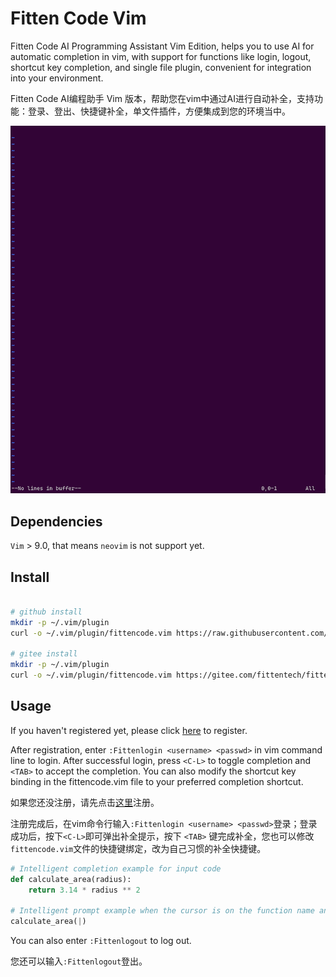 # Fitten Code Vim

Fitten Code AI Programming Assistant Vim Edition, helps you to use AI for automatic completion in vim, with support for functions like login, logout, shortcut key completion, and single file plugin, convenient for integration into your environment.

Fitten Code AI编程助手 Vim 版本，帮助您在vim中通过AI进行自动补全，支持功能：登录、登出、快捷键补全，单文件插件，方便集成到您的环境当中。

![img](./vim.gif)

## Dependencies

`Vim` > 9.0, that means `neovim` is not support yet.

## Install

```bash

# github install
mkdir -p ~/.vim/plugin
curl -o ~/.vim/plugin/fittencode.vim https://raw.githubusercontent.com/fittentech/fittencode.vim/master/plugin/fittencode.vim

# gitee install 
mkdir -p ~/.vim/plugin
curl -o ~/.vim/plugin/fittencode.vim https://gitee.com/fittentech/fittentech.vim/raw/master/plugin/fittencode.vim

```

## Usage

If you haven't registered yet, please click [here](https://codewebchat.fittentech.cn:15443?ide=vim) to register.

After registration, enter `:Fittenlogin <username> <passwd>` in vim command line to login. After successful login, press `<C-L>` to toggle completion and `<TAB>` to accept the completion. You can also modify the shortcut key binding in the fittencode.vim file to your preferred completion shortcut.

如果您还没注册，请先点击[这里](https://codewebchat.fittentech.cn:15443?ide=vim)注册。

注册完成后，在vim命令行输入`:Fittenlogin <username> <passwd>`登录；登录成功后，按下`<C-L>`即可弹出补全提示，按下 `<TAB>` 键完成补全，您也可以修改`fittencode.vim`文件的快捷键绑定，改为自己习惯的补全快捷键。

```python
# Intelligent completion example for input code
def calculate_area(radius):
    return 3.14 * radius ** 2

# Intelligent prompt example when the cursor is on the function name and the shortcut key is pressed
calculate_area(|)
```

You can also enter `:Fittenlogout` to log out.

您还可以输入`:Fittenlogout`登出。
